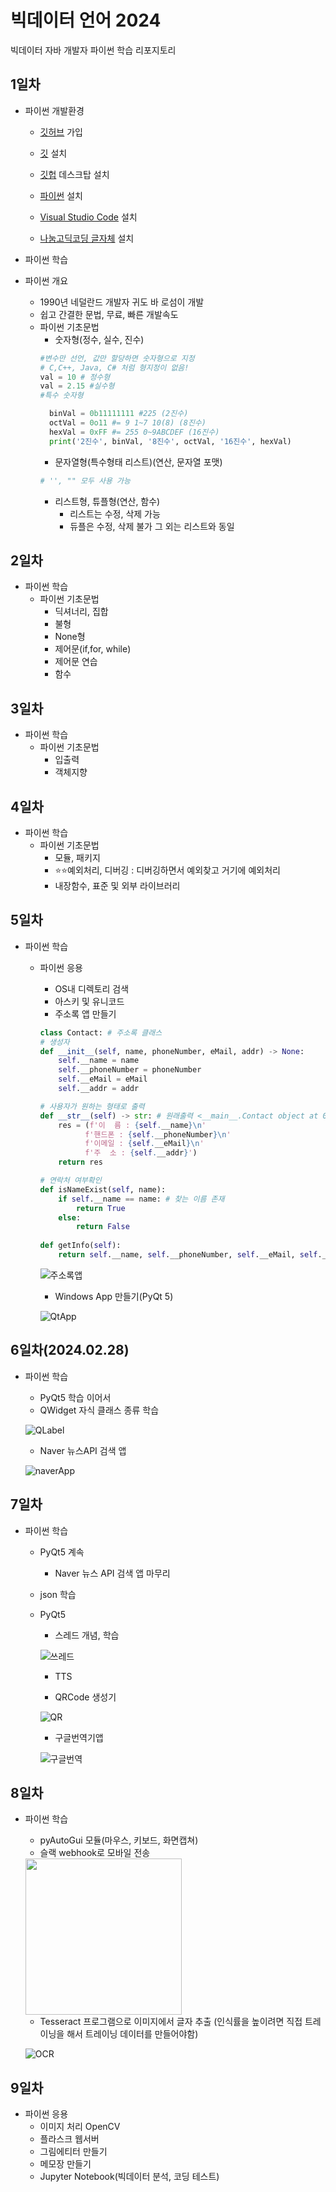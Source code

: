 # 빅데이터 언어 2024
빅데이터 자바 개발자 파이썬 학습 리포지토리

## 1일차
- 파이썬 개발환경
  - [깃허브](https://github.com/) 가입

  - [깃](https://git-scm.com/) 설치

  - [깃헙](https://desktop.github.com/) 데스크탑 설치

  - [파이썬]( https://python.org) 설치
 
  - [Visual Studio Code](https://code.visualstudio.com/) 설치

  - [나눔고딕코딩 글자체](https://github.com/naver/nanumfont) 설치

- 파이썬 학습
- 파이썬 개요
    - 1990년 네덜란드 개발자 귀도 바 로섬이 개발
    - 쉽고 간결한 문법, 무료, 빠른 개발속도
  - 파이썬 기초문법
    - 숫자형(정수, 실수, 진수)
    ```python
    #변수만 선언, 값만 할당하면 숫자형으로 지정
    # C,C++, Java, C# 처럼 형지정이 없음!
    val = 10 # 정수형
    val = 2.15 #실수형
    #특수 숫자형

      binVal = 0b11111111 #225 (2진수)
      octVal = 0o11 #= 9 1~7 10(8) (8진수)
      hexVal = 0xFF #= 255 0~9ABCDEF (16진수)
      print('2진수', binVal, '8진수', octVal, '16진수', hexVal)
    ```
    - 문자열형(특수형태 리스트)(연산, 문자열 포맷)
    ```python
    # '', "" 모두 사용 가능
    ```
    - 리스트형, 튜플형(연산, 함수)
      - 리스트는 수정, 삭제 가능
      - 듀플은 수정, 삭제 불가 그 외는 리스트와 동일

## 2일차
- 파이썬 학습
  - 파이썬 기초문법
    - 딕셔너리, 집합
    - 불형
    - None형
    - 제어문(if,for, while)
    - 제어문 연습
    - 함수

## 3일차
  - 파이썬 학습
    - 파이썬 기초문법
      - 입출력
      - 객체지향
      

## 4일차
  - 파이썬 학습
    - 파이썬 기초문법
      - 모듈, 패키지
      - ⭐️⭐️예외처리, 디버깅 : 디버깅하면서 예외찾고 거기에 예외처리
      - 내장함수, 표준 및 외부 라이브러리
## 5일차
  - 파이썬 학습
    - 파이썬 응용
      - OS내 디렉토리 검색
      - 아스키 및 유니코드
      - 주소록 앱 만들기

      ```python
      class Contact: # 주소록 클래스
      # 생성자
      def __init__(self, name, phoneNumber, eMail, addr) -> None:
          self.__name = name
          self.__phoneNumber = phoneNumber
          self.__eMail = eMail
          self.__addr = addr

      # 사용자가 원하는 형태로 출력
      def __str__(self) -> str: # 원래출력 <__main__.Contact object at 0x0000024500772150> 
          res = (f'이  름 : {self.__name}\n'
                f'핸드폰 : {self.__phoneNumber}\n'
                f'이메일 : {self.__eMail}\n'
                f'주  소 : {self.__addr}')
          return res
      
      # 연락처 여부확인
      def isNameExist(self, name):
          if self.__name == name: # 찾는 이름 존재
              return True
          else:
              return False
          
      def getInfo(self):
          return self.__name, self.__phoneNumber, self.__eMail, self.__addr
      ```
      
      ![주소록앱](https://raw.githubusercontent.com/b0ong/java-bigdata-2024/main/images/bigdate01.gif)

      - Windows App 만들기(PyQt 5)

      ![QtApp](https://raw.githubusercontent.com/b0ong/java-bigdata-2024/main/images/bigdate02.png)

## 6일차(2024.02.28)
  - 파이썬 학습
    - PyQt5 학습 이어서
     - QWidget 자식 클래스 종류 학습

     ![QLabel](https://raw.githubusercontent.com/b0ong/java-bigdata-2024/main/images/bigdate03.png)

     - Naver 뉴스API 검색 앱
     
     ![naverApp](https://raw.githubusercontent.com/b0ong/java-bigdata-2024/main/images/bigdate04.png)
    
## 7일차
  - 파이썬 학습
    - PyQt5 계속 
      - Naver 뉴스 API 검색 앱 마무리
    - json 학습
    - PyQt5
      - 스레드 개념, 학습
      
      ![쓰레드](https://raw.githubusercontent.com/b0ong/java-bigdata-2024/main/images/bigdata05.png)

      - TTS

      - QRCode 생성기
      
      ![QR](https://raw.githubusercontent.com/b0ong/java-bigdata-2024/main/images/bigdata07.png)

      - 구글번역기앱
      
      ![구글번역](https://raw.githubusercontent.com/b0ong/java-bigdata-2024/main/images/bigdata08.png)

## 8일차
  - 파이썬 학습
    - pyAutoGui 모듈(마우스, 키보드, 화면캡쳐)
    - 슬랙 webhook로 모바일 전송

    <!--![슬랙](https://raw.githubusercontent.com/b0ong/java-bigdata-2024/main/images/bigdata08.jpeg) -->
    <!-- html 태그로 이미지를 삽입하면 문제없음 -->
    <img src ="https://raw.githubusercontent.com/b0ong/java-bigdata-2024/main/images/bigdata08.jpeg" width="250" >

    - Tesseract 프로그램으로 이미지에서 글자 추출 (인식률을 높이려면 직접 트레이닝을 해서 트레이닝 데이터를 만들어야함)

    ![OCR](https://raw.githubusercontent.com/b0ong/java-bigdata-2024/main/images/bigdata09.png)

## 9일차
  - 파이썬 응용
    - 이미지 처리 OpenCV 
    - 플라스크 웹서버 
    - 그림에티터 만들기
    - 메모장 만들기
    - Jupyter Notebook(빅데이터 분석, 코딩 테스트)